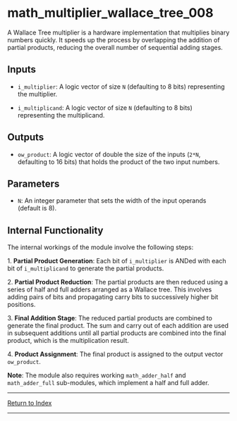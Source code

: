 # math_multiplier_wallace_tree_008

A Wallace Tree multiplier is a hardware implementation that multiplies binary numbers quickly. It speeds up the process by overlapping the addition of partial products, reducing the overall number of sequential adding stages.

## Inputs

- `i_multiplier`: A logic vector of size `N` (defaulting to 8 bits) representing the multiplier.

- `i_multiplicand`: A logic vector of size `N` (defaulting to 8 bits) representing the multiplicand.

## Outputs

- `ow_product`: A logic vector of double the size of the inputs (`2*N`, defaulting to 16 bits) that holds the product of the two input numbers.

## Parameters

- `N`: An integer parameter that sets the width of the input operands (default is 8).

## Internal Functionality

The internal workings of the module involve the following steps:

1\. **Partial Product Generation**: Each bit of `i_multiplier` is ANDed with each bit of `i_multiplicand` to generate the partial products.

2\. **Partial Product Reduction**: The partial products are then reduced using a series of half and full adders arranged as a Wallace tree. This involves adding pairs of bits and propagating carry bits to successively higher bit positions.

3\. **Final Addition Stage**: The reduced partial products are combined to generate the final product. The sum and carry out of each addition are used in subsequent additions until all partial products are combined into the final product, which is the multiplication result.

4\. **Product Assignment**: The final product is assigned to the output vector `ow_product`.

**Note**: The module also requires working `math_adder_half` and `math_adder_full` sub-modules, which implement a half and full adder.

---

[Return to Index](index.md)

----------
